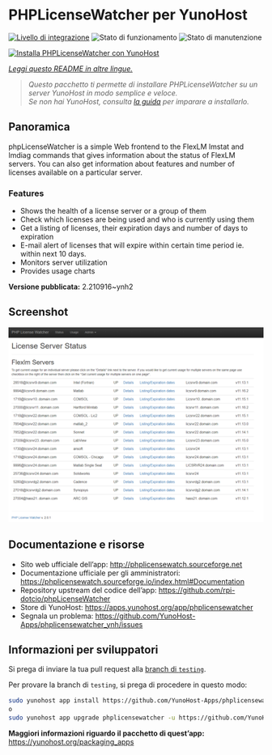 <!--
N.B.: Questo README è stato automaticamente generato da <https://github.com/YunoHost/apps/tree/master/tools/readme_generator>
NON DEVE essere modificato manualmente.
-->

# PHPLicenseWatcher per YunoHost

[![Livello di integrazione](https://dash.yunohost.org/integration/phplicensewatcher.svg)](https://dash.yunohost.org/appci/app/phplicensewatcher) ![Stato di funzionamento](https://ci-apps.yunohost.org/ci/badges/phplicensewatcher.status.svg) ![Stato di manutenzione](https://ci-apps.yunohost.org/ci/badges/phplicensewatcher.maintain.svg)

[![Installa PHPLicenseWatcher con YunoHost](https://install-app.yunohost.org/install-with-yunohost.svg)](https://install-app.yunohost.org/?app=phplicensewatcher)

*[Leggi questo README in altre lingue.](./ALL_README.md)*

> *Questo pacchetto ti permette di installare PHPLicenseWatcher su un server YunoHost in modo semplice e veloce.*  
> *Se non hai YunoHost, consulta [la guida](https://yunohost.org/install) per imparare a installarlo.*

## Panoramica

phpLicenseWatcher is a simple Web frontend to the FlexLM lmstat and lmdiag commands that gives information about the status of FlexLM servers. You can also get information about features and number of licenses available on a particular server.

### Features

- Shows the health of a license server or a group of them
- Check which licenses are being used and who is currently using them
- Get a listing of licenses, their expiration days and number of days to expiration
- E-mail alert of licenses that will expire within certain time period ie. within next 10 days.
- Monitors server utilization
- Provides usage charts


**Versione pubblicata:** 2.210916~ynh2

## Screenshot

![Screenshot di PHPLicenseWatcher](./doc/screenshots/screenshot1.png)

## Documentazione e risorse

- Sito web ufficiale dell’app: <http://phplicensewatch.sourceforge.net>
- Documentazione ufficiale per gli amministratori: <https://phplicensewatch.sourceforge.io/index.html#Documentation>
- Repository upstream del codice dell’app: <https://github.com/rpi-dotcio/phpLicenseWatcher>
- Store di YunoHost: <https://apps.yunohost.org/app/phplicensewatcher>
- Segnala un problema: <https://github.com/YunoHost-Apps/phplicensewatcher_ynh/issues>

## Informazioni per sviluppatori

Si prega di inviare la tua pull request alla [branch di `testing`](https://github.com/YunoHost-Apps/phplicensewatcher_ynh/tree/testing).

Per provare la branch di `testing`, si prega di procedere in questo modo:

```bash
sudo yunohost app install https://github.com/YunoHost-Apps/phplicensewatcher_ynh/tree/testing --debug
o
sudo yunohost app upgrade phplicensewatcher -u https://github.com/YunoHost-Apps/phplicensewatcher_ynh/tree/testing --debug
```

**Maggiori informazioni riguardo il pacchetto di quest’app:** <https://yunohost.org/packaging_apps>
